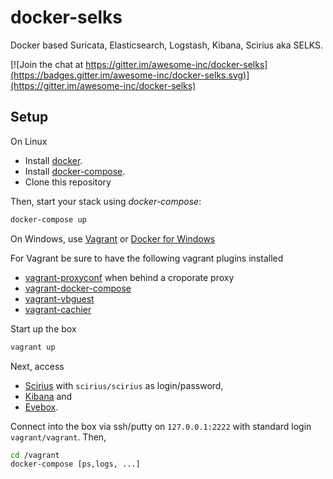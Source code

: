 # docker-selks

Docker based Suricata, Elasticsearch, Logstash, Kibana, Scirius aka SELKS.

[![Join the chat at https://gitter.im/awesome-inc/docker-selks](https://badges.gitter.im/awesome-inc/docker-selks.svg)](https://gitter.im/awesome-inc/docker-selks)

## Setup

On Linux

- Install [docker](http://docker.io).
- Install [docker-compose](http://docs.docker.com/compose/install/).
- Clone this repository

Then, start your stack using *docker-compose*:

```bash
docker-compose up
```

On Windows, use [Vagrant](https://www.vagrantup.com/) or [Docker for Windows](https://docs.docker.com/docker-for-windows/)

For Vagrant be sure to have the following vagrant plugins installed

- [vagrant-proxyconf](https://github.com/tmatilai/vagrant-proxyconf) when behind a croporate proxy
- [vagrant-docker-compose](https://github.com/leighmcculloch/vagrant-docker-compose)
- [vagrant-vbguest](https://github.com/dotless-de/vagrant-vbguest)
- [vagrant-cachier](https://github.com/fgrehm/vagrant-cachier)

Start up the box

```bash
vagrant up
```

Next, access

- [Scirius](http://localhost:8080/) with `scirius/scirius` as login/password,
- [Kibana](http://localhost:5601/) and
- [Evebox](http://localhost:5636/).

Connect into the box via ssh/putty on `127.0.0.1:2222` with standard login `vagrant/vagrant`. Then,

```bash
cd /vagrant
docker-compose [ps,logs, ...]
```
